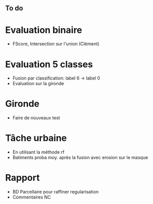 ## To do

# Evaluation binaire
- FScore, Intersection sur l'union (Clément) 

# Evaluation 5 classes
- Fusion par classification: label 6 -> label 0
- Evaluation sur la gironde

# Gironde
- Faire de nouveaux test

# Tâche urbaine
- En utilisant la méthode rf
- Batiments proba moy. après la fusion avec erosion sur le masque

# Rapport
- BD Parcellaire pour raffiner regularisation
- Commentaires NC
